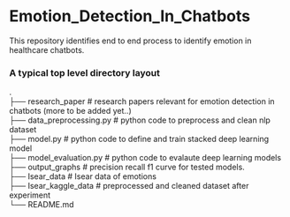 # Emotion_Detection_In_Chatbots

This repository identifies end to end process to identify emotion in healthcare chatbots. 

### A typical top level directory layout

  . <br />
  ├── research_paper                 # research papers relevant for emotion detection in chatbots (more to be added yet..) <br />
  ├── data_preprocessing.py          # python code to preprocess and clean nlp dataset <br />
  ├── model.py                       # python code to define and train stacked deep learning model <br />
  ├── model_evaluation.py            # python code to evalaute deep learning models <br />
  ├── output_graphs                  # precision recall f1 curve for tested models. <br /> 
  ├── Isear_data                     # Isear data of emotions <br />
  ├── Isear_kaggle_data              # preprocessed and cleaned dataset after experiment <br />
  └── README.md <br />

